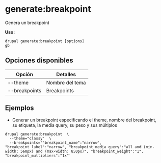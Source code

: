 # generate:breakpoint
Genera un breakpoint

**Uso:**
```
drupal generate:breakpoint [options]
gb
```

## Opciones disponibles
Opción | Detalles
-------|-------------
--theme | Nombre del tema
--breakpoints | Breakpoints

## Ejemplos
* Generar un breakpoint especificando el theme, nombre del breakpoint, su etiqueta, la media query, su peso y sus múltiplos
```
drupal generate:breakpoint  \
  --theme="classy"  \
  --breakpoints='"breakpoint_name":"narrow", "breakpoint_label":"narrow", "breakpoint_media_query":"all and (min-width: 560px) and (max-width: 850px)", "breakpoint_weight":"1", "breakpoint_multipliers":"1x"'
```
